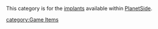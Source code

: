 This category is for the [implants](/implant "wikilink") available within
[PlanetSide](/PlanetSide "wikilink").

[category:Game Items](/category:Game_Items "wikilink")
